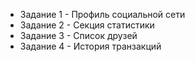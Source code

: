 - Задание 1 - Профиль социальной сети
- Задание 2 - Секция статистики
- Задание 3 - Список друзей
- Задание 4 - История транзакций
